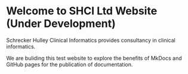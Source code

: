 # Welcome to SHCI Ltd Website (Under Development)

Schrecker Hulley Clinical Informatics provides consultancy in clinical informatics.

We are buliding this test website to explore the benefits of MkDocs and GitHub pages for the publication of documentation.